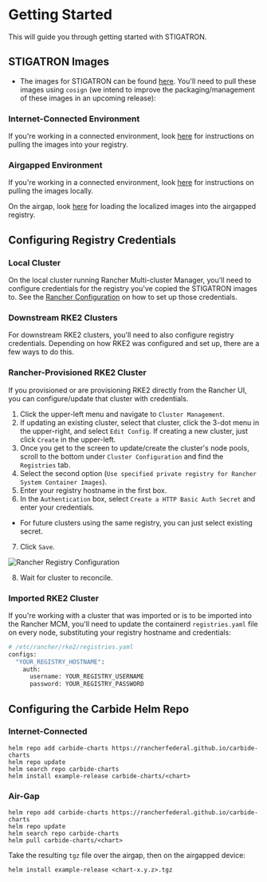 # Getting Started

This will guide you through getting started with STIGATRON.

## STIGATRON Images

* The images for STIGATRON can be found [here](https://github.com/rancherfederal/carbide-images/releases/). You'll need to pull these images using `cosign` (we intend to improve the packaging/management of these images in an upcoming release):

### Internet-Connected Environment

If you're working in a connected environment, look [here](/carbide-docs/docs/registry-docs/pulling-images#carbide-docs) for instructions on pulling the images into your registry.

### Airgapped Environment


If you're working in a connected environment, look [here](/carbide-docs/docs/registry-docs/pulling-images#carbide-docs) for instructions on pulling the images locally.

On the airgap, look [here](/carbide-docs/docs/registry-docs/zz-serving-images) for loading the localized images into the airgapped registry.

## Configuring Registry Credentials

### Local Cluster

On the local cluster running Rancher Multi-cluster Manager, you'll need to configure credentials for the registry you've copied the STIGATRON images to. See the [Rancher Configuration](/carbide-docs/docs/registry-docs/z-rancher-config) on how to set up those credentials.

### Downstream RKE2 Clusters

For downstream RKE2 clusters, you'll need to also configure registry credentials. Depending on how RKE2 was configured and set up, there are a few ways to do this.

### Rancher-Provisioned RKE2 Cluster

If you provisioned or are provisioning RKE2 directly from the Rancher UI, you can configure/update that cluster with credentials.

1. Click the upper-left menu and navigate to `Cluster Management`.
2. If updating an existing cluster, select that cluster, click the 3-dot menu in the upper-right, and select `Edit Config`. If creating a new cluster, just click `Create` in the upper-left.
3. Once you get to the screen to update/create the cluster's node pools, scroll to the bottom under `Cluster Configuration` and find the `Registries` tab.
4. Select the second option (`Use specified private registry for Rancher System Container Images`).
5. Enter your registry hostname in the first box.
6. In the `Authentication` box, select `Create a HTTP Basic Auth Secret` and enter your credentials.
  * For future clusters using the same registry, you can just select existing secret.
7. Click `Save`.

  ![Rancher Registry Configuration](/img/stigatron/registry-configuration.png)

8. Wait for cluster to reconcile.

### Imported RKE2 Cluster

If you're working with a cluster that was imported or is to be imported into the Rancher MCM, you'll need to update the containerd `registries.yaml` file on every node, substituting your registry hostname and credentials:

```bash
# /etc/rancher/rke2/registries.yaml
configs:
  "YOUR_REGISTRY_HOSTNAME":
    auth:
      username: YOUR_REGISTRY_USERNAME
      password: YOUR_REGISTRY_PASSWORD
```

## Configuring the Carbide Helm Repo

### Internet-Connected
```
helm repo add carbide-charts https://rancherfederal.github.io/carbide-charts
helm repo update
helm search repo carbide-charts
helm install example-release carbide-charts/<chart>
```

### Air-Gap
```
helm repo add carbide-charts https://rancherfederal.github.io/carbide-charts
helm repo update
helm search repo carbide-charts
helm pull carbide-charts/<chart>
```

Take the resulting `tgz` file over the airgap, then on the airgapped device:
```
helm install example-release <chart-x.y.z>.tgz
```

